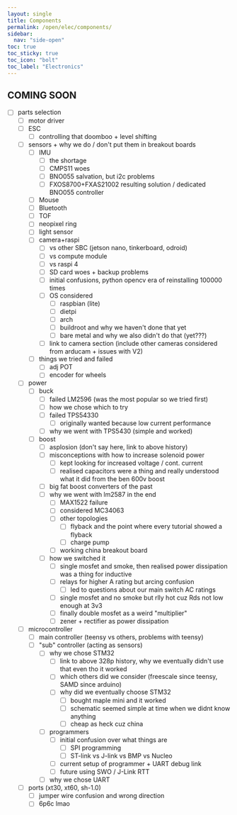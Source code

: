 ```yaml
---
layout: single
title: Components
permalink: /open/elec/components/
sidebar:
  nav: "side-open"
toc: true
toc_sticky: true
toc_icon: "bolt"
toc_label: "Electronics"
---
```


## COMING SOON

- [ ] parts selection
  - [ ] motor driver
  - [ ] ESC
    - [ ] controlling that doomboo + level shifting
  - [ ] sensors + why we do / don't put them in breakout boards
    - [ ] IMU
      - [ ] the shortage
      - [ ] CMPS11 woes
      - [ ] BNO055 salvation, but i2c problems
      - [ ] FXOS8700+FXAS21002 resulting solution / dedicated BNO055 controller
    - [ ] Mouse
    - [ ] Bluetooth
    - [ ] TOF
    - [ ] neopixel ring
    - [ ] light sensor
    - [ ] camera+raspi
      - [ ] vs other SBC (jetson nano, tinkerboard, odroid)
      - [ ] vs compute module
      - [ ] vs raspi 4
      - [ ] SD card woes + backup problems
      - [ ] initial confusions, python opencv era of reinstalling 100000 times
      - [ ] OS considered
        - [ ] raspbian (lite)
        - [ ] dietpi
        - [ ] arch
        - [ ] buildroot and why we haven't done that yet
        - [ ] bare metal and why we also didn't do that (yet???)
      - [ ] link to camera section (include other cameras considered from
            arducam + issues with V2)
    - [ ] things we tried and failed
      - [ ] adj POT
      - [ ] encoder for wheels
  - [ ] power
    - [ ] buck
      - [ ] failed LM2596 (was the most popular so we tried first)
      - [ ] how we chose which to try
      - [ ] failed TPS54330
        - [ ] originally wanted because low current performance
      - [ ] why we went with TPS5430 (simple and worked)
    - [ ] boost
      - [ ] asplosion (don't say here, link to above history)
      - [ ] misconceptions with how to increase solenoid power
        - [ ] kept looking for increased voltage / cont. current
        - [ ] realised capacitors were a thing and really understood what it did
              from the ben 600v boost
      - [ ] big fat boost converters of the past
      - [ ] why we went with lm2587 in the end
        - [ ] MAX1522 failure
        - [ ] considered MC34063
        - [ ] other topologies
          - [ ] flyback and the point where every tutorial showed a flyback
          - [ ] charge pump
        - [ ] working china breakout board
      - [ ] how we switched it
        - [ ] single mosfet and smoke, then realised power dissipation was a
              thing for inductive
        - [ ] relays for higher A rating but arcing confusion
          - [ ] led to questions about our main switch AC ratings
        - [ ] single mosfet and no smoke but rlly hot cuz Rds not low enough at 3v3
        - [ ] finally double mosfet as a weird "multiplier"
        - [ ] zener + rectifier as power dissipation
  - [ ] microcontroller
    - [ ] main controller (teensy vs others, problems with teensy)
    - [ ] "sub" controller (acting as sensors)
      - [ ] why we chose STM32
        - [ ] link to above 328p history, why we eventually didn't use that even
              tho it worked
        - [ ] which others did we consider (freescale since teensy, SAMD since arduino)
        - [ ] why did we eventually choose STM32
          - [ ] bought maple mini and it worked
          - [ ] schematic seemed simple at time when we didnt know anything
          - [ ] cheap as heck cuz china
      - [ ] programmers
        - [ ] initial confusion over what things are
          - [ ] SPI programming
          - [ ] ST-link vs J-link vs BMP vs Nucleo
        - [ ] current setup of programmer + UART debug link
        - [ ] future using SWO / J-Link RTT
      - [ ] why we chose UART
  - [ ] ports (xt30, xt60, sh-1.0)
    - [ ] jumper wire confusion and wrong direction
    - [ ] 6p6c lmao
